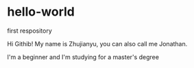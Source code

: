 # hello-world
first respository

Hi Githib!
My name is Zhujianyu, you can also call me Jonathan.

I'm a beginner and I'm studying for a master's degree

